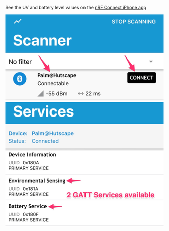 See the UV and battery level values on the [nRF Connect iPhone app](https://itunes.apple.com/sg/app/nrf-connect/id1054362403?mt=8)

[![iOS app detect](images/code/ios-detect.jpg)](images/code/ios-detect.jpg)
[![iOS app GATT Services](images/code/ios-services.jpg)](images/code/ios-services.jpg)
